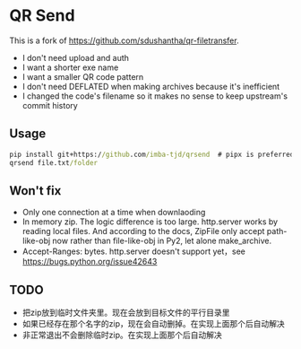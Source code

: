 # QR Send

This is a fork of https://github.com/sdushantha/qr-filetransfer.

* I don't need upload and auth
* I want a shorter exe name
* I want a smaller QR code pattern
* I don't need DEFLATED when making archives because it's inefficient
* I changed the code's filename so it makes no sense to keep upstream's commit history

## Usage

```cmd
pip install git+https://github.com/imba-tjd/qrsend  # pipx is preferred
qrsend file.txt/folder
```

## Won't fix

* Only one connection at a time when downlaoding
* In memory zip. The logic difference is too large. http.server works by reading local files. And according to the docs, ZipFile only accept path-like-obj now rather than file-like-obj in Py2, let alone make_archive.
* Accept-Ranges: bytes. http.server doesn't support yet，see https://bugs.python.org/issue42643

## TODO

* 把zip放到临时文件夹里。现在会放到目标文件的平行目录里
* 如果已经存在那个名字的zip，现在会自动删掉。在实现上面那个后自动解决
* 非正常退出不会删除临时zip。在实现上面那个后自动解决
